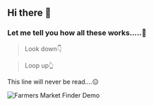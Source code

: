 ## Hi there 👋

### Let me tell you how all these works.....👀

> Look down👇

> Loop up👆

This line will never be read....😑


![Farmers Market Finder Demo](https://media.giphy.com/media/xThuWu82QD3pj4wvEQ/giphy.gif)
<!--
**Anuragkar234/anuragkar234** is a ✨ _special_ ✨ repository because its `README.md` (this file) appears on your GitHub profile.

Here are some ideas to get you started:

- 🔭 I’m currently working on ...
- 🌱 I’m currently learning ...
- 👯 I’m looking to collaborate on ...
- 🤔 I’m looking for help with ...
- 💬 Ask me about ...
- 📫 How to reach me: ...
- 😄 Pronouns: ...
- ⚡ Fun fact: ...
-->
